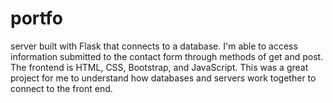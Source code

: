 # portfo

server built with Flask that connects to a database. I'm able to access information submitted to the contact form through methods of get and post. The frontend is HTML, CSS, Bootstrap, and JavaScript. This was a great project for me to understand how databases and servers work together to connect to the front end.
